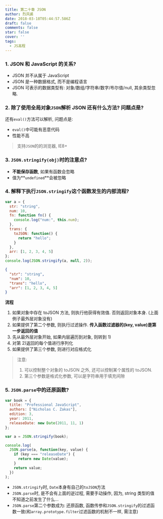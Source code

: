 ```yaml
---
title: 第二十章 JSON
author: 烈风裘
date: 2018-03-18T05:44:57.586Z
draft: false
comments: false
star: false
cover: ''
tags: 
  - JS高程
---
```


### 1. JSON 和 JavaScript 的关系?

* JSON 并不从属于 JavaScript
* JSON 是一种数据格式, 而不是编程语言
* JSON 可表示的数据类型有: 对象/数组/字符串/数字/布尔值/null, 其余类型忽略.

### 2. 除了使用全局对象`JSON`解析 JSON 还有什么方法? 问题点是?

还有`eval()`方法可以解析, 问题点是:

* `eval()`中可能有恶意代码
* 性能不高

> 支持`JSON`的的浏览器, IE8+

### 3. `JSON.stringify(obj)`时的注意点?

* **不能保存函数**, 如果有函数会忽略
* 值为**`undefined`**会被忽略

### 4. 解释下执行`JSON.stringify`这个函数发生的内部流程?

```js
var a = {
  str: "string",
  num: 10,
  fn: function fn() {
    console.log("num:", this.num);
  },
  trans: {
    toJSON: function() {
      return "hello";
    }
  },
  arr: [1, 2, 3, 4, 5]
};
console.log(JSON.stringify(a, null, 2));
```

```json
{
  "str": "string",
  "num": 10,
  "trans": "hello",
  "arr": [1, 2, 3, 4, 5]
}
```

**流程**

1.  如果对象中存在 toJSON 方法, 则执行他获得有效值. 否则返回对象本身. (上面例子最外层对象没有)
2.  如果提供了第二个参数, 则执行过滤操作. **传入函数过滤器的(key, value)是第一步返回的值**
3.  先从最外层对象开始, 如果内层遍历到对象, 则转到 1)
4.  对第 2)返回的每个值进行序列化
5.  如果提供了第三个参数, 则进行对应格式化

> 注意:
>
> 1.  可以控制整个对象的 toJSON 之外, 还可以控制某个属性的 toJSON.
> 2.  第三个参数是格式化参数, 可以是字符串用于填充间隙

### 5. `JSON.parse`中的还原函数?

```js
var book = {
  title: "Professional JavaScript",
  authors: ["Nicholas C. Zakas"],
  edition: 3,
  year: 2011,
  releaseDate: new Date(2011, 11, 1)
};

var a = JSON.stringify(book);

console.log(
  JSON.parse(a, function(key, value) {
    if (key === "releaseDate") {
      return new Date(value);
    }
    return value;
  })
);
```

* `JSON.stringify`时, `Date`本身有自己的`toJSON`方法
* `JSON.parse`时, 是不会有上面的逆过程, 需要手动操作, 因为, string 类型的值不知道之前发生了什么...
* `JSON.parse`第二个参数成为: 还原函数, 函数传参和`JSON.stringify`的过滤函数一致(和`array.prototype.filter`过滤函数的机制不一样, 需注意)
